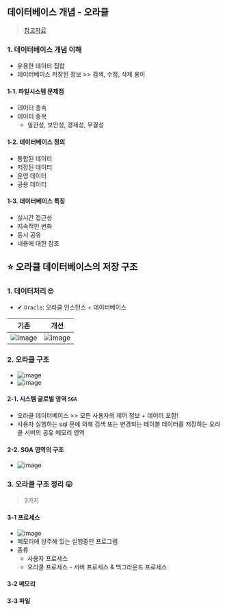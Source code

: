 ## 데이터베이스 개념 - 오라클
> [참고자료](https://www.youtube.com/watch?v=uEevQEsxjrs)
### 1. 데이터베이스 개념 이해
- 유용한 데이터 집합
- 데이터베이스 저장된 정보 >> 검색, 수정, 삭제 용이
#### 1-1. 파일시스템 문제점
- 데이터 종속 
- 데이터 중복
  - 일관성, 보안성, 경제성, 무결성
#### 1-2. 데이터베이스 정의
- 통합된 데이터
- 저장된 데이터
- 운영 데이터
- 공용 데이터
#### 1-3. 데이터베이스 특징
- 실시간 접근성
- 지속적인 변화
- 동시 공유
- 내용에 대한 참조

## ⭐ 오라클 데이터베이스의 저장 구조 
### 1. 데이터처리 🙄
- ✔ `Oracle`: 오라클 인스턴스 + 데이터베이스



|기존|개선|
|----|---|
|![image](https://user-images.githubusercontent.com/61215550/204711030-f4403c68-8406-4923-800d-7300fe16fbd2.png)|![image](https://user-images.githubusercontent.com/61215550/204711133-cc7865c7-d1f7-4505-b169-5ebd47fbd96a.png)|

### 2. 오라클 구조
- ![image](https://user-images.githubusercontent.com/61215550/204711522-be149781-9fa7-41fb-a737-2e101e7b90a9.png)
- ![image](https://user-images.githubusercontent.com/61215550/204711630-90103100-694e-4033-85b4-485113dbae29.png)
#### 2-1. 시스템 글로벌 영역 `SGA` 
- 오라클 데이터베이스 >> 모든 사용자의 제어 정보 + 데이터 포함!
- 사용자 실행하는 sql 문에 의해 검색 또는 변경되는 테이블 데이터를 저장하는 오라클 서버의 공유 메모리 영역
#### 2-2. SGA 영역의 구조
- ![image](https://user-images.githubusercontent.com/61215550/204711979-da0f3814-bffb-4f8d-b1fa-d9ce752f04ca.png)
### 3. 오라클 구조 정리 😛
> 3가지
#### 3-1 프로세스 
- ![image](https://user-images.githubusercontent.com/61215550/204712817-6a72e6dd-fe6c-4d2e-a3eb-37b0f0d6070f.png)
- 메모리에 상주해 있는 실행중인 프로그램
- 종류
  - 사용자 프로세스
  - 오라클 프로세스 - 서버 프로세스 & 백그라운드 프로세스
#### 3-2 메모리
#### 3-3 파일
